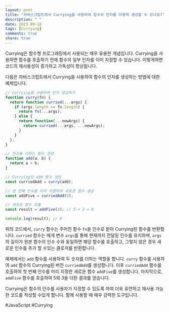 ```yaml
---
layout: post
title: "자바스크립트에서 Currying을 사용하여 함수의 인자를 어떻게 생성할 수 있나요?"
description: " "
date: 2023-09-18
tags: [Currying]
comments: true
share: true
---
```


Currying은 함수형 프로그래밍에서 사용되는 매우 유용한 개념입니다. Currying을 사용하면 함수를 호출하기 전에 함수의 일부 인자를 이미 지정할 수 있습니다. 이렇게하면 코드의 재사용성이 증가하고 가독성이 향상됩니다.

다음은 자바스크립트에서 Currying을 사용하여 함수의 인자를 생성하는 방법에 대한 예제입니다.

```javascript
// Currying을 사용하여 인자 생성하기
function curry(fn) {
  return function curried(...args) {
    if (args.length >= fn.length) {
      return fn(...args);
    } else {
      return function(...newArgs) {
        return curried(...args, ...newArgs);
      }
    }
  };
}

// 인수를 더하는 함수 생성
function add(a, b) {
  return a + b;
}

// Currying된 add 함수 생성
const curriedAdd = curry(add);

// 첫 번째 인수를 미리 지정하여 새로운 함수 생성
const addFive = curriedAdd(5);

// 새로운 함수 호출
const result = addFive(3); // 5 + 3 = 8

console.log(result); // 8
```

위의 코드에서, `curry` 함수는 주어진 함수 `fn`을 인수로 받아 Currying된 함수를 반환합니다. `curried` 함수는 매개 변수 `args`를 통해 현재까지 전달된 인수를 유지하며, `args`의 길이가 원본 함수의 인수 수와 동일하면 해당 함수를 호출하고, 그렇지 않은 경우 새로운 인수를 추가 할 수있는 클로저를 반환합니다.

예제에서는 `add` 함수를 사용하여 두 숫자를 더하는 역할을 합니다. `curry` 함수를 사용하여 `add` 함수의 Currying된 버전 `curriedAdd`를 생성합니다. 이후 `curriedAdd` 함수를 호출하여 첫 번째 인수를 미리 지정한 새로운 함수 `addFive`를 생성합니다. 마지막으로, `addFive` 함수를 호출하여 5와 3을 더한 결과를 얻습니다.

Currying은 함수의 인수를 사용자가 지정할 수 있도록 하여 더욱 유연하고 재사용 가능한 코드를 작성할 수있게 합니다. 함께 사용할 때 매우 강력한 도구입니다.

#JavaScript #Currying